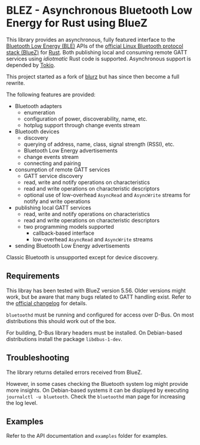 BLEZ - Asynchronous Bluetooth Low Energy for Rust using BlueZ
=============================================================

This library provides an asynchronous, fully featured interface to the [Bluetooth Low Energy (BLE)](https://en.wikipedia.org/wiki/Bluetooth_Low_Energy)
APIs of the [official Linux Bluetooth protocol stack (BlueZ)](http://www.bluez.org/) for [Rust](https://www.rust-lang.org/).
Both publishing local and consuming remote GATT services using *idiotmatic* Rust code is supported.
Asynchronous support is depended by [Tokio](https://tokio.rs/).

This project started as a fork of [blurz](https://github.com/szeged/blurz) but has 
since then become a full rewrite.

The following features are provided:

* Bluetooth adapters
    * enumeration
    * configuration of power, discoverability, name, etc.
    * hotplug support through change events stream
* Bluetooth devices
    * discovery
    * querying of address, name, class, signal strength (RSSI), etc.
    * Bluetooth Low Energy advertisements
    * change events stream
    * connecting and pairing
* consumption of remote GATT services
    * GATT service discovery
    * read, write and notify operations on characteristics
    * read and write operations on characteristic descriptors
    * optional use of low-overhead `AsyncRead` and `AsyncWrite` streams for notify and write operations
* publishing local GATT services
    * read, write and notify operations on characteristics
    * read and write operations on characteristic descriptors
    * two programming models supported
        * callback-based interface
        * low-overhead `AsyncRead` and `AsyncWrite` streams
* sending Bluetooth Low Energy advertisements

Classic Bluetooth is unsupported except for device discovery.

Requirements
------------

This libray has been tested with BlueZ version 5.56.
Older versions might work, but be aware that many bugs related to GATT handling exist.
Refer to the [official changelog](https://github.com/bluez/bluez/blob/master/ChangeLog) for details.

`bluetoothd` must be running and configured for access over D-Bus.
On most distributions this should work out of the box.

For building, D-Bus library headers must be installed. 
On Debian-based distributions install the package `libdbus-1-dev`.

Troubleshooting
---------------

The library returns detailed errors received from BlueZ.

However, in some cases checking the Bluetooth system log might provide more insights.
On Debian-based systems it can be displayed by executing `journalctl -u bluetooth`.
Check the `bluetoothd` man page for increasing the log level.

Examples
--------
Refer to the API documentation and `examples` folder for examples.
